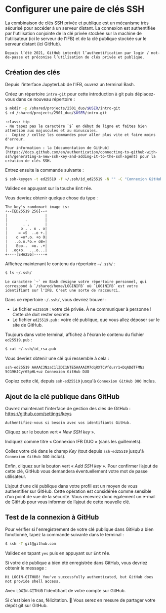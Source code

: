 # Configurer une paire de clés SSH

La combinaison de clés SSH privée et publique est un mécanisme très sécurisé pour accéder à un serveur distant. La connexion est authentifiée par l'utilisation conjointe de la clé privée stockée sur la machine de l'utilisateur (ici le serveur de l'IFB) et de la clé publique stockée sur le serveur distant (ici GitHub).

```{note}
Depuis l’été 2021, GitHub interdit l’authentification par login / mot-de-passe et préconise l’utilisation de clés privée et publique.
```

## Création des clés

Depuis l'interface JupyterLab de l'IFB, ouvrez un terminal Bash.

Créez un répertoire `intro-git` pour cette introduction à git puis déplacez-vous dans ce nouveau répertoire :

```bash
$ mkdir -p /shared/projects/2501_duo/$USER/intro-git
$ cd /shared/projects/2501_duo/$USER/intro-git
```

```{admonition} Rappel
:class: tip
- Ne tapez pas le caractère `$` en début de ligne et faites bien attention aux majuscules et au minuscules.
-  Copiez / collez les commandes pour aller plus vite et faire moins d'erreur.
```

```{note}
Pour information : la [documentation de GitHub](https://docs.github.com/en/authentication/connecting-to-github-with-ssh/generating-a-new-ssh-key-and-adding-it-to-the-ssh-agent) pour la création de clés SSH.
```

Entrez ensuite la commande suivante :

```bash
$ ssh-keygen -t ed25519 -f ~/.ssh/id_ed25519 -N "" -C "Connexion GitHub DUO"
```

Validez en appuyant sur la touche <kbd>Entrée</kbd>.

Vous devriez obtenir quelque chose du type :

```
The key's randomart image is:
+--[ED25519 256]--+
|                 |
|        .        |
|       . .       |
|      o . . o . o|
|     = =S  ..o +.|
|    o =o*.o. +o O|
|   ..o.o.*o.= oB=|
|    Eoo..  =o. .+|
|  .oo+o.  ...o...|
+----[SHA256]-----+
```

Affichez maintenant le contenu du répertoire `~/.ssh/` :

```bash
$ ls ~/.ssh/
```


```{note}
Le caractère `~` en Bash désigne votre répertoire personnel, qui correspond à `/shared/home/LOGINIFB` où `LOGINIFB` est votre identifiant sur l'IFB. C'est une sorte de raccourci.
```

Dans ce répertoire `~/.ssh/`, vous devriez trouver :

- Le fichier `ed25519` : votre clé privée. À ne communiquer à personne ! Cette clé doit rester secrète.
- Le fichier `ed25519.pub` : votre clé publique, que vous allez déposer sur le site de GitHub.

Toujours dans votre terminal, affichez à l'écran le contenu du fichier `ed25519.pub` :

```bash
$ cat ~/.ssh/id_rsa.pub
```

Vous devriez obtenir une clé qui ressemble à cela :

```
ssh-ed25519 AAAAC3NzaC1lZDI1NTE5AAAAIM7dqRXTCVfdurr1+DqADdTFMNz
5CG9HJCyr65pHL+uz Connexion GitHub DUO
```

Copiez cette clé, depuis `ssh-ed25519` jusqu'à `Connexion GitHub DUO` inclus.


## Ajout de la clé publique dans GitHub

Ouvrez maintenant l'interface de gestion des clés de GitHub : <https://github.com/settings/keys>

```{warning}
Authentifiez-vous si besoin avec vos identifiants GitHub.
```

Cliquez sur le bouton vert « *New SSH key* ».

Indiquez comme titre « Connexion IFB DUO » (sans les guillemets).

Collez votre clé dans le champ *Key* (tout depuis `ssh-ed25519` jusqu'à `Connexion GitHub DUO` inclus).

Enfin, cliquez sur le bouton vert « *Add SSH key* ». Pour confirmer l’ajout de cette clé, GitHub vous demandera éventuellement votre mot de passe utilisateur.

L’ajout d’une clé publique dans votre profil est un moyen de vous authentifier sur GitHub. Cette opération est considérée comme sensible d’un point de vue de la sécurité. Vous recevrez donc également un e-mail de GitHub pour vous informer de l’ajout de cette nouvelle clé.


## Test de la connexion à GitHub

Pour vérifier si l'enregistrement de votre clé publique dans GitHub a bien fonctionné, tapez la commande suivante dans le terminal :

```bash
$ ssh -T git@github.com
```

Validez en tapant `yes` puis en appuyant sur <kbd>Entrée</kbd>.

Si votre clé publique a bien été enregistrée dans GitHub, vous devriez obtenir le message :

```
Hi LOGIN-GITHUB! You've successfully authenticated, but GitHub does not provide shell access.
```
Avec `LOGIN-GITHUB` l'identifiant de votre compte sur GitHub.

Si c'est bien le cas, félicitation. 🎉 Vous serez en mesure de partager votre dépôt git sur GitHub.
